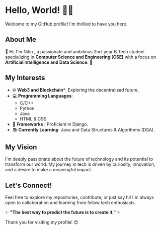 
# Hello, World! 😶‍🌫️
Welcome to my GitHub profile! I'm thrilled to have you here. 

## About Me
👋 Hi, I'm Nitin , a passionate and ambitious 2nd-year B.Tech student specializing in **Computer Science and Engineering (CSE)** with a focus on **Artificial Intelligence and Data Science**. 🚀

## My Interests
- 🌐 **Web3 and Blockchain***: Exploring the decentralized future.
- 💻 **Programming Languages**: 
  - C/C++
  - Python
  - Java
  - HTML & CSS
- 🌟 **Frameworks** : Proficient in Django.
- 📚 **Currently Learning**: Java and Data Structures & Algorithms (DSA).

## My Vision
I'm deeply passionate about the future of technology and its potential to transform our world. My journey in tech is driven by curiosity, innovation, and a desire to make a meaningful impact.

## Let's Connect!
Feel free to explore my repositories, contribute, or just say hi! I'm always open to collaboration and learning from fellow tech enthusiasts.

✨ **"The best way to predict the future is to create it."** ✨

Thank you for visiting my profile! 😊

